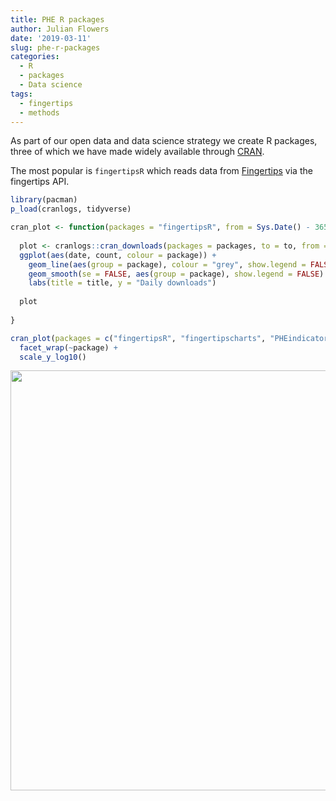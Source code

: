 ```yaml
---
title: PHE R packages
author: Julian Flowers
date: '2019-03-11'
slug: phe-r-packages
categories:
  - R
  - packages
  - Data science
tags:
  - fingertips
  - methods
---
```


As part of our open data and data science strategy we create R packages, three of which we have made widely available through [CRAN]().

The most popular is `fingertipsR` which reads data from [Fingertips](https:fingertips.phe.org.uk) via the fingertips API. 



```r
library(pacman)
p_load(cranlogs, tidyverse)
```


```r
cran_plot <- function(packages = "fingertipsR", from = Sys.Date() - 365, to = Sys.Date(), title = "Plot"){
  
  plot <- cranlogs::cran_downloads(packages = packages, to = to, from = from) %>%
  ggplot(aes(date, count, colour = package)) +
    geom_line(aes(group = package), colour = "grey", show.legend = FALSE) +
    geom_smooth(se = FALSE, aes(group = package), show.legend = FALSE) +
    labs(title = title, y = "Daily downloads") 
  
  plot
  
}
```



```r
cran_plot(packages = c("fingertipsR", "fingertipscharts", "PHEindicatormethods"), title = "Smoothed daily downloads") +
  facet_wrap(~package) +
  scale_y_log10()
```

<img src="/post/2019-03-11-phe-r-packages_files/figure-html/plot-1.png" width="672" />

